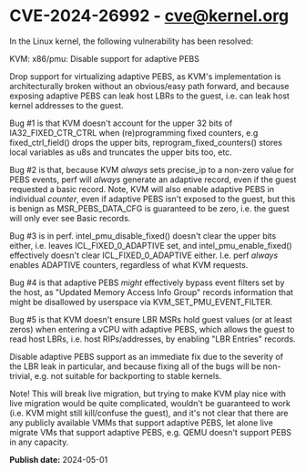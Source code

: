 # CVE-2024-26992 - cve@kernel.org

In the Linux kernel, the following vulnerability has been resolved:

KVM: x86/pmu: Disable support for adaptive PEBS

Drop support for virtualizing adaptive PEBS, as KVM's implementation is
architecturally broken without an obvious/easy path forward, and because
exposing adaptive PEBS can leak host LBRs to the guest, i.e. can leak
host kernel addresses to the guest.

Bug #1 is that KVM doesn't account for the upper 32 bits of
IA32_FIXED_CTR_CTRL when (re)programming fixed counters, e.g
fixed_ctrl_field() drops the upper bits, reprogram_fixed_counters()
stores local variables as u8s and truncates the upper bits too, etc.

Bug #2 is that, because KVM _always_ sets precise_ip to a non-zero value
for PEBS events, perf will _always_ generate an adaptive record, even if
the guest requested a basic record.  Note, KVM will also enable adaptive
PEBS in individual *counter*, even if adaptive PEBS isn't exposed to the
guest, but this is benign as MSR_PEBS_DATA_CFG is guaranteed to be zero,
i.e. the guest will only ever see Basic records.

Bug #3 is in perf.  intel_pmu_disable_fixed() doesn't clear the upper
bits either, i.e. leaves ICL_FIXED_0_ADAPTIVE set, and
intel_pmu_enable_fixed() effectively doesn't clear ICL_FIXED_0_ADAPTIVE
either.  I.e. perf _always_ enables ADAPTIVE counters, regardless of what
KVM requests.

Bug #4 is that adaptive PEBS *might* effectively bypass event filters set
by the host, as "Updated Memory Access Info Group" records information
that might be disallowed by userspace via KVM_SET_PMU_EVENT_FILTER.

Bug #5 is that KVM doesn't ensure LBR MSRs hold guest values (or at least
zeros) when entering a vCPU with adaptive PEBS, which allows the guest
to read host LBRs, i.e. host RIPs/addresses, by enabling "LBR Entries"
records.

Disable adaptive PEBS support as an immediate fix due to the severity of
the LBR leak in particular, and because fixing all of the bugs will be
non-trivial, e.g. not suitable for backporting to stable kernels.

Note!  This will break live migration, but trying to make KVM play nice
with live migration would be quite complicated, wouldn't be guaranteed to
work (i.e. KVM might still kill/confuse the guest), and it's not clear
that there are any publicly available VMMs that support adaptive PEBS,
let alone live migrate VMs that support adaptive PEBS, e.g. QEMU doesn't
support PEBS in any capacity.

**Publish date:** 2024-05-01
